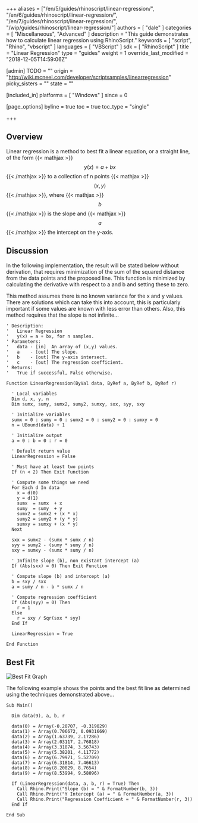 +++
aliases = ["/en/5/guides/rhinoscript/linear-regression/", "/en/6/guides/rhinoscript/linear-regression/", "/en/7/guides/rhinoscript/linear-regression/", "/wip/guides/rhinoscript/linear-regression/"]
authors = [ "dale" ]
categories = [ "Miscellaneous", "Advanced" ]
description = "This guide demonstrates how to calculate linear regression using RhinoScript."
keywords = [ "script", "Rhino", "vbscript" ]
languages = [ "VBScript" ]
sdk = [ "RhinoScript" ]
title = "Linear Regression"
type = "guides"
weight = 1
override_last_modified = "2018-12-05T14:59:06Z"

[admin]
TODO = ""
origin = "http://wiki.mcneel.com/developer/scriptsamples/linearregression"
picky_sisters = ""
state = ""

[included_in]
platforms = [ "Windows" ]
since = 0

[page_options]
byline = true
toc = true
toc_type = "single"

+++

 
## Overview

Linear regression is a method to best fit a linear equation, or a straight line, of the form {{< mathjax >}}$$y(x) = a + bx$${{< /mathjax >}} to a collection of n points {{< mathjax >}}$$(x, y)$${{< /mathjax >}}, where {{< mathjax >}}$$b$${{< /mathjax >}} is the slope and {{< mathjax >}}$$a$${{< /mathjax >}} the intercept on the y-axis.

## Discussion

In the following implementation, the result will be stated below without derivation, that requires minimization of the sum of the squared distance from the data points and the proposed line.  This function is minimized by calculating the derivative with respect to a and b and setting these to zero.

This method assumes there is no known variance for the x and y values.  There are solutions which can take this into account, this is particularly important if some values are known with less error than others. Also, this method requires that the slope is not infinite...

```vbnet
' Description:
'   Linear Regression
'   y(x) = a + bx, for n samples.
' Parameters:
'   data - [in]  An array of (x,y) values.
'   a    - [out] The slope.
'   b    - [out] The y-axis intersect.
'   c    - [out] The regression coefficient.
' Returns:
'   True if successful, False otherwise.

Function LinearRegression(ByVal data, ByRef a, ByRef b, ByRef r)

  ' Local variables
  Dim d, x, y, n
  Dim sumx, sumy, sumx2, sumy2, sumxy, sxx, syy, sxy

  ' Initialize variables
  sumx = 0 : sumy = 0 : sumx2 = 0 : sumy2 = 0 : sumxy = 0
  n = UBound(data) + 1

  ' Initialize output
  a = 0 : b = 0 : r = 0

  ' Default return value
  LinearRegression = False

  ' Must have at least two points
  If (n < 2) Then Exit Function

  ' Compute some things we need
  For Each d In data
    x = d(0)
    y = d(1)
    sumx  = sumx  + x
    sumy  = sumy  + y
    sumx2 = sumx2 + (x * x)
    sumy2 = sumy2 + (y * y)
    sumxy = sumxy + (x * y)
  Next

  sxx = sumx2 - (sumx * sumx / n)
  syy = sumy2 - (sumy * sumy / n)
  sxy = sumxy - (sumx * sumy / n)

  ' Infinite slope (b), non existant intercept (a)
  If (Abs(sxx) = 0) Then Exit Function

  ' Compute slope (b) and intercept (a)
  b = sxy / sxx
  a = sumy / n - b * sumx / n

  ' Compute regression coefficient
  If (Abs(syy) = 0) Then
    r = 1
  Else
    r = sxy / Sqr(sxx * syy)
  End If

  LinearRegression = True

End Function
```

## Best Fit

![Best Fit Graph](/images/linear-regression-01.png)

The following example shows the points and the best fit line as determined using the techniques demonstrated above...

```vbnet
Sub Main()

  Dim data(9), a, b, r

  data(0) = Array(-0.20707, -0.319029)
  data(1) = Array(0.706672, 0.0931669)
  data(2) = Array(1.63739, 2.17286)
  data(3) = Array(2.03117, 2.76818)
  data(4) = Array(3.31874, 3.56743)
  data(5) = Array(5.38201, 4.11772)
  data(6) = Array(6.79971, 5.52709)
  data(7) = Array(6.31814, 7.46613)
  data(8) = Array(8.20829, 8.7654)
  data(9) = Array(8.53994, 9.58096)

  If (LinearRegression(data, a, b, r) = True) Then
    Call Rhino.Print("Slope (b) = " & FormatNumber(b, 3))
    Call Rhino.Print("Y Intercept (a) = " & FormatNumber(a, 3))
    Call Rhino.Print("Regression Coefficient = " & FormatNumber(r, 3))
  End If

End Sub
```
